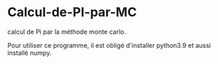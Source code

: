 # Calcul-de-PI-par-MC
calcul de Pi par la méthode monte carlo.

Pour utiliser ce programme, il est obligé d'installer python3.9 et aussi installé numpy.
